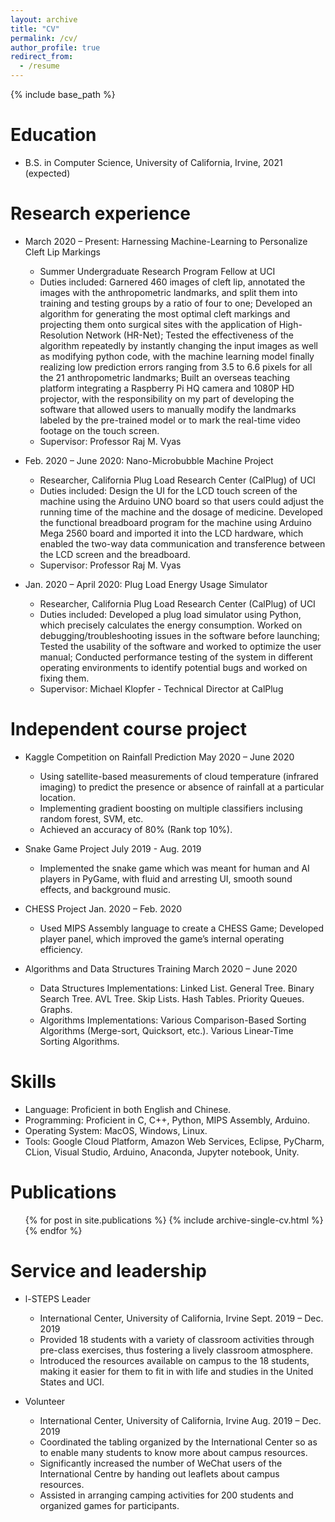 ```yaml
---
layout: archive
title: "CV"
permalink: /cv/
author_profile: true
redirect_from:
  - /resume
---
```


{% include base_path %}

Education
======
* B.S. in Computer Science, University of California, Irvine, 2021 (expected)

Research experience
======
* March 2020 – Present: Harnessing Machine-Learning to Personalize Cleft Lip Markings
  * Summer Undergraduate Research Program Fellow at UCI
  * Duties included: Garnered 460 images of cleft lip, annotated the images with the anthropometric landmarks, and split them into training and testing groups by a ratio of four to one; Developed an algorithm for generating the most optimal cleft markings and projecting them onto surgical sites with the application of High-Resolution Network (HR-Net); Tested the effectiveness of the algorithm repeatedly by instantly changing the input images as well as modifying python code, with the machine learning model finally realizing low prediction errors ranging from 3.5 to 6.6 pixels for all the 21 anthropometric landmarks; Built an overseas teaching platform integrating a Raspberry Pi HQ camera and 1080P HD projector, with the responsibility on my part of developing the software that allowed users to manually modify the landmarks labeled by the pre-trained model or to mark the real-time video footage on the touch screen.
  * Supervisor: Professor Raj M. Vyas

* Feb. 2020 – June 2020: Nano-Microbubble Machine Project
  * Researcher, California Plug Load Research Center (CalPlug) of UCI
  * Duties included: Design the UI for the LCD touch screen of the machine using the Arduino UNO board so that users could adjust the running time of the machine and the dosage of medicine. Developed the functional breadboard program for the machine using Arduino Mega 2560 board and imported it into the LCD hardware, which enabled the two-way data communication and transference between the LCD screen and the breadboard.
  * Supervisor: Professor Raj M. Vyas

* Jan. 2020 – April 2020: Plug Load Energy Usage Simulator
  * Researcher, California Plug Load Research Center (CalPlug) of UCI
  * Duties included: Developed a plug load simulator using Python, which precisely calculates the energy consumption. Worked on debugging/troubleshooting issues in the software before launching; Tested the usability of the software and worked to optimize the user manual; Conducted performance testing of the system in different operating environments to identify potential bugs and worked on fixing them.
  * Supervisor: Michael Klopfer - Technical Director at CalPlug
 
Independent course project
======
* Kaggle Competition on Rainfall Prediction  May 2020 – June 2020
  * Using satellite-based measurements of cloud temperature (infrared imaging) to predict the presence or absence of rainfall at a particular location.
  * Implementing gradient boosting on multiple classifiers inclusing random forest, SVM, etc.
  * Achieved an accuracy of 80% (Rank top 10%).

* Snake Game Project  July 2019 - Aug. 2019
  * Implemented the snake game which was meant for human and AI players in PyGame, with fluid and arresting UI, smooth sound effects, and background music.

* CHESS Project  Jan. 2020 – Feb. 2020
  * Used MIPS Assembly language to create a CHESS Game; Developed player panel, which improved the game’s internal operating efficiency.

* Algorithms and Data Structures Training  March 2020 – June 2020
  * Data Structures Implementations: Linked List. General Tree. Binary Search Tree. AVL Tree. Skip Lists. Hash Tables. Priority Queues. Graphs.
  * Algorithms Implementations: Various Comparison-Based Sorting Algorithms (Merge-sort, Quicksort, etc.). Various Linear-Time Sorting Algorithms.


Skills
======
* Language: Proficient in both English and Chinese.
* Programming: Proficient in C, C++, Python, MIPS Assembly, Arduino.
* Operating System: MacOS, Windows, Linux.
* Tools: Google Cloud Platform, Amazon Web Services, Eclipse, PyCharm, CLion, Visual Studio, Arduino, Anaconda, Jupyter notebook, Unity.

Publications
======
  <ul>{% for post in site.publications %}
    {% include archive-single-cv.html %}
  {% endfor %}</ul>

Service and leadership
======
* l-STEPS Leader
  * International Center, University of California, Irvine Sept. 2019 – Dec. 2019
  * Provided 18 students with a variety of classroom activities through pre-class exercises, thus fostering a lively classroom atmosphere.
  * Introduced the resources available on campus to the 18 students, making it easier for them to fit in with life and studies in the United States and UCI.

* Volunteer
  * International Center, University of California, Irvine Aug. 2019 – Dec. 2019
  * Coordinated the tabling organized by the International Center so as to enable many students to know more about campus resources.
  * Significantly increased the number of WeChat users of the International Centre by handing out leaflets about campus resources.
  * Assisted in arranging camping activities for 200 students and organized games for participants.



